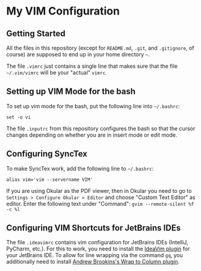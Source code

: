 # My VIM Configuration

## Getting Started

All the files in this repository (except for `README.md`, `.git`, and `.gitignore`, of course) are supposed to end up in your home directory `~`. 

The file `.vimrc` just contains a single line that makes sure that the file `~/.vim/vimrc` will be your "actual" `vimrc`.

## Setting up VIM Mode for the bash

To set up vim mode for the bash, put the following line into `~/.bashrc`:

```
set -o vi
```

The file `.inputrc` from this repository configures the bash so that the cursor changes depending on whether you are in insert mode or edit mode.

## Configuring SyncTex 

To make SyncTex work, add the following line to `~/.bashrc`:

```
alias vim='vim --servername VIM'
```

If you are using Okular as the PDF viewer, then in Okular you need to go to 
`Settings > Configure Okular > Editor` and choose "Custom Text Editor" as editor. 
Enter the following text under "Command": `gvim --remote-silent %f -c %l`

## Configuring VIM Shortcuts for JetBrains IDEs

The file `.ideavimrc` contains vim configuration for JetBrains IDEs (IntelliJ, PyCharm, etc.). For this to work, you need to install the [IdeaVim plugin](https://plugins.jetbrains.com/plugin/164-ideavim) for your JetBrains IDE.
To allow for line wrapping via the command `gq`, you additionally need to install [Andrew Brookins's Wrap to Column plugin](https://plugins.jetbrains.com/plugin/7234-wrap-to-column).
